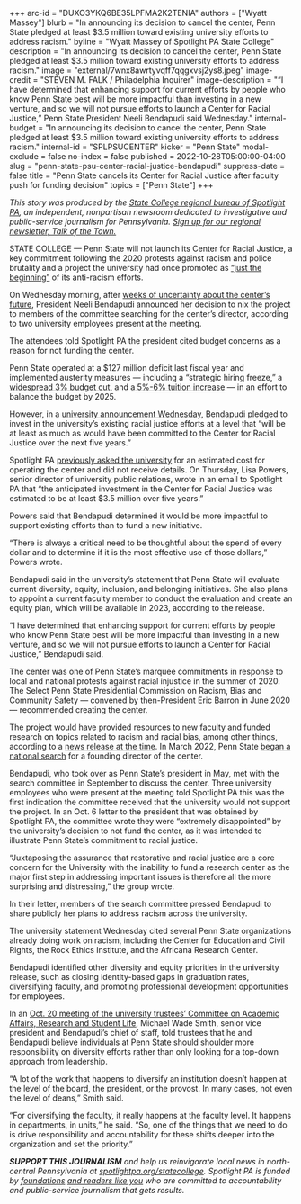 +++
arc-id = "DUXO3YKQ6BE35LPFMA2K2TENIA"
authors = ["Wyatt Massey"]
blurb = "In announcing its decision to cancel the center, Penn State pledged at least $3.5 million toward existing university efforts to address racism."
byline = "Wyatt Massey of Spotlight PA State College"
description = "In announcing its decision to cancel the center, Penn State pledged at least $3.5 million toward existing university efforts to address racism."
image = "external/7wnx8awrtyvqff7qqgxvsj2ys8.jpeg"
image-credit = "STEVEN M. FALK / Philadelphia Inquirer"
image-description = "“I have determined that enhancing support for current efforts by people who know Penn State best will be more impactful than investing in a new venture, and so we will not pursue efforts to launch a Center for Racial Justice,” Penn State President Neeli Bendapudi said Wednesday."
internal-budget = "In announcing its decision to cancel the center, Penn State pledged at least $3.5 million toward existing university efforts to address racism."
internal-id = "SPLPSUCENTER"
kicker = "Penn State"
modal-exclude = false
no-index = false
published = 2022-10-28T05:00:00-04:00
slug = "penn-state-psu-center-racial-justice-bendapudi"
suppress-date = false
title = "Penn State cancels its Center for Racial Justice after faculty push for funding decision"
topics = ["Penn State"]
+++

<i>This story was produced by the </i><a href="https://www.spotlightpa.org/statecollege"><i>State College regional bureau of Spotlight PA</i></a><i>, an independent, nonpartisan newsroom dedicated to investigative and public-service journalism for Pennsylvania. </i><a href="https://www.spotlightpa.org/newsletters/talkofthetown"><i>Sign up for our regional newsletter, Talk of the Town.</i></a>

STATE COLLEGE — Penn State will not launch its Center for Racial Justice, a key commitment following the 2020 protests against racism and police brutality and a project the university had once promoted as <a href="https://www.psu.edu/news/research/story/penn-state-announces-formation-new-center-racial-justice/">“just the beginning”</a> of its anti-racism efforts.

On Wednesday morning, after <a href="https://www.spotlightpa.org/statecollege/2022/10/penn-state-bendapudi-center-for-racial-justice-funding/">weeks of uncertainty about the center’s future</a>, President Neeli Bendapudi announced her decision to nix the project to members of the committee searching for the center’s director, according to two university employees present at the meeting.

The attendees told Spotlight PA the president cited budget concerns as a reason for not funding the center.

Penn State operated at a $127 million deficit last fiscal year and implemented austerity measures — including a “strategic hiring freeze,” a <a href="https://www.psu.edu/news/administration/story/penn-state-leaders-discuss-budget-and-tuition-student-and-family-town-hall/">widespread 3% budget cut</a>, and a<a href="https://www.psu.edu/news/administration/story/board-trustees-approves-2022-23-tuition-schedules-general-salary-increases/"> 5%-6% tuition increase</a> — in an effort to balance the budget by 2025.

However, in a <a href="https://www.psu.edu/news/story/penn-state-inventory-evaluate-and-enhance-existing-deib-programs-efforts/">university announcement Wednesday</a>, Bendapudi pledged to invest in the university’s existing racial justice efforts at a level that “will be at least as much as would have been committed to the Center for Racial Justice over the next five years.”

<script src="https://www.spotlightpa.org/embed.js" async></script><div data-spl-embed-version="1" data-spl-src="https://www.spotlightpa.org/embeds/newsletter/?cta=Sign%20up%20for%20our%20new%20regional%20newsletter%2C%20%3Cb%3ETalk%20of%20the%20Town%3C%2Fb%3E%2C%20and%20get%20all%20the%20news%20and%20notes%20from%20State%20College%20and%20north-central%20PA.&button=Sign%20Up%20Now&preselect=state_college&eyebrow=DON'T%20MISS%20A%20BEAT"></div>

Spotlight PA <a href="https://www.spotlightpa.org/statecollege/2022/10/penn-state-bendapudi-center-for-racial-justice-funding/">previously asked the university</a> for an estimated cost for operating the center and did not receive details. On Thursday, Lisa Powers, senior director of university public relations, wrote in an email to Spotlight PA that “the anticipated investment in the Center for Racial Justice was estimated to be at least $3.5 million over five years.”

Powers said that Bendapudi determined it would be more impactful to support existing efforts than to fund a new initiative.

“There is always a critical need to be thoughtful about the spend of every dollar and to determine if it is the most effective use of those dollars,” Powers wrote.

Bendapudi said in the university’s statement that Penn State will evaluate current diversity, equity, inclusion, and belonging initiatives. She also plans to appoint a current faculty member to conduct the evaluation and create an equity plan, which will be available in 2023, according to the release.

“I have determined that enhancing support for current efforts by people who know Penn State best will be more impactful than investing in a new venture, and so we will not pursue efforts to launch a Center for Racial Justice,” Bendapudi said.

The center was one of Penn State’s marquee commitments in response to local and national protests against racial injustice in the summer of 2020. The Select Penn State Presidential Commission on Racism, Bias and Community Safety — convened by then-President Eric Barron in June 2020 — recommended creating the center.

The project would have provided resources to new faculty and funded research on topics related to racism and racial bias, among other things, according to a <a href="https://www.psu.edu/news/research/story/penn-state-announces-formation-new-center-racial-justice/">news release at the time</a>. In March 2022, Penn State <a href="https://www.psu.edu/news/administration/story/penn-state-begins-search-founding-director-new-center-racial-justice/">began a national search</a> for a founding director of the center.

<script src="https://www.spotlightpa.org/embed.js" async></script><div data-spl-embed-version="1" data-spl-src="https://www.spotlightpa.org/embeds/donate/"></div>

Bendapudi, who took over as Penn State’s president in May, met with the search committee in September to discuss the center. Three university employees who were present at the meeting told Spotlight PA this was the first indication the committee received that the university would not support the project. In an Oct. 6 letter to the president that was obtained by Spotlight PA, the committee wrote they were “extremely disappointed” by the university’s decision to not fund the center, as it was intended to illustrate Penn State’s commitment to racial justice.

“Juxtaposing the assurance that restorative and racial justice are a core concern for the University with the inability to fund a research center as the major first step in addressing important issues is therefore all the more surprising and distressing,” the group wrote.

In their letter, members of the search committee pressed Bendapudi to share publicly her plans to address racism across the university.

The university statement Wednesday cited several Penn State organizations already doing work on racism, including the Center for Education and Civil Rights, the Rock Ethics Institute, and the Africana Research Center.

Bendapudi identified other diversity and equity priorities in the university release, such as closing identity-based gaps in graduation rates, diversifying faculty, and promoting professional development opportunities for employees.

In an <a href="https://psu.mediaspace.kaltura.com/media/10+20+2022+Committee+on+Academic+Affairs%2C+Research+and+Student+Life/1_sf7jx4kk">Oct. 20 meeting of the university trustees’ Committee on Academic Affairs, Research and Student Life</a>, Michael Wade Smith, senior vice president and Bendapudi’s chief of staff, told trustees that he and Bendapudi believe individuals at Penn State should shoulder more responsibility on diversity efforts rather than only looking for a top-down approach from leadership.

<script src="https://www.spotlightpa.org/embed.js" async></script><div data-spl-embed-version="1" data-spl-src="https://www.spotlightpa.org/embeds/tips/"></div>

“A lot of the work that happens to diversify an institution doesn’t happen at the level of the board, the president, or the provost. In many cases, not even the level of deans,” Smith said.

“For diversifying the faculty, it really happens at the faculty level. It happens in departments, in units,” he said. “So, one of the things that we need to do is drive responsibility and accountability for these shifts deeper into the organization and set the priority.”

<i><b>SUPPORT THIS JOURNALISM</b></i><i> and help us reinvigorate local news in north-central Pennsylvania at </i><a href="https://spotlightpa.fundjournalism.org/donate?campaign=701Dn000000Ygq1IAC&utm_source=www.spotlightpa.org&utm_medium=statecollege:section&utm_campaign=statecollege:main"><i>spotlightpa.org/statecollege</i></a><i>. Spotlight PA is funded by </i><a href="https://www.spotlightpa.org/support"><i>foundations</i></a><i> </i><a href="https://www.spotlightpa.org/support"><i>and readers like you</i></a><i> who are committed to accountability and public-service journalism that gets results.</i>
